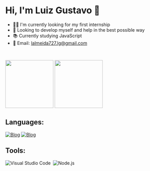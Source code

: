 # Hi, I'm Luiz Gustavo 👋

- 👨‍💻 I'm currently looking for my first internship
- 🤝 Looking to develop myself and help in the best possible way
- 📚 Currently studying JavaScript
- 📩 Email: lalmeida727.lg@gmail.com

<br>
<p align="left">
  <img height="150em" src="https://github-readme-stats-eight-theta.vercel.app/api/top-langs/?username=LuizGust4vo&layout=compact&langs_count=7&theme=chartreuse-dark"/>
  <img height="150em" src="https://github-readme-stats.vercel.app/api?username=LuizGust4vo&show_icons=true&theme=chartreuse-dark"/>
</p>
  
## Languages: 
[![Blog](https://icongr.am/devicon/javascript-original.svg?size=45&color=ffffff)]()
[![Blog](https://icongr.am/devicon/html5-original.svg?size=45&color=ffffff)]()
 
## Tools:
![Visual Studio Code](https://img.shields.io/badge/-Visual%20Studio%20Code-483D8B?style=for-the-badge&logo=visual-studio-code&logoColor=1E90FF&Color=8B0000)&nbsp;
![Node.js](https://img.shields.io/badge/-Node.js-43853D?style=for-the-badge&logo=node.js&logoColor=lime)&nbsp;
